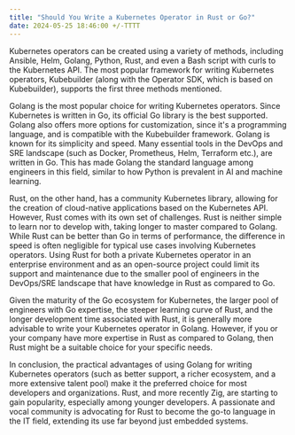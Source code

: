 ```yaml
---
title: "Should You Write a Kubernetes Operator in Rust or Go?"
date: 2024-05-25 18:46:00 +/-TTTT
---
```


Kubernetes operators can be created using a variety of methods, including Ansible, Helm, Golang, Python, Rust, and even a Bash script with curls to the Kubernetes API. The most popular framework for writing Kubernetes operators, Kubebuilder (along with the Operator SDK, which is based on Kubebuilder), supports the first three methods mentioned.

Golang is the most popular choice for writing Kubernetes operators. Since Kubernetes is written in Go, its official Go library is the best supported. Golang also offers more options for customization, since it's a programming language, and is compatible with the Kubebuilder framework. Golang is known for its simplicity and speed. Many essential tools in the DevOps and SRE landscape (such as Docker, Prometheus, Helm, Terraform etc.), are written in Go. This has made Golang the standard language among engineers in this field, similar to how Python is prevalent in AI and machine learning.

Rust, on the other hand, has a community Kubernetes library, allowing for the creation of cloud-native applications based on the Kubernetes API. However, Rust comes with its own set of challenges. Rust is neither simple to learn nor to develop with, taking longer to master compared to Golang. While Rust can be better than Go in terms of performance, the difference in speed is often negligible for typical use cases involving Kubernetes operators. Using Rust for both a private Kubernetes operator in an enterprise environment and as an open-source project could limit its support and maintenance due to the smaller pool of engineers in the DevOps/SRE landscape that have knowledge in Rust as compared to Go.

Given the maturity of the Go ecosystem for Kubernetes, the larger pool of engineers with Go expertise, the steeper learning curve of Rust, and the longer development time associated with Rust, it is generally more advisable to write your Kubernetes operator in Golang. However, if you or your company have more expertise in Rust as compared to Golang, then Rust might be a suitable choice for your specific needs.

In conclusion, the practical advantages of using Golang for writing Kubernetes operators (such as better support, a richer ecosystem, and a more extensive talent pool) make it the preferred choice for most developers and organizations. Rust, and more recently Zig, are starting to gain popularity, especially among younger developers. A passionate and vocal community is advocating for Rust to become the go-to language in the IT field, extending its use far beyond just embedded systems.
